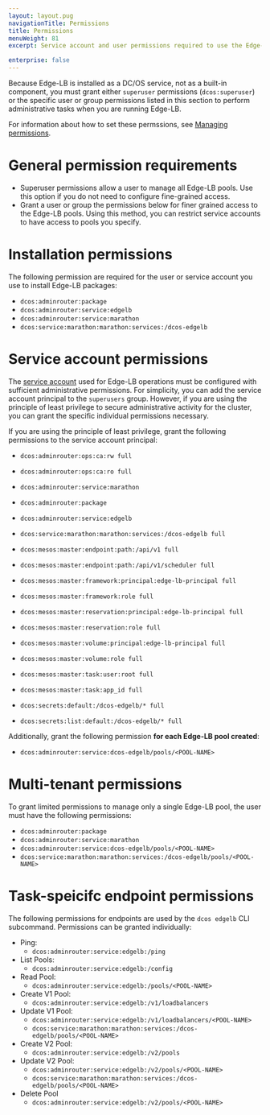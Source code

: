```yaml
---
layout: layout.pug
navigationTitle: Permissions
title: Permissions
menuWeight: 81
excerpt: Service account and user permissions required to use the Edge-LB package

enterprise: false
---
```


Because Edge-LB is installed as a DC/OS service, not as a built-in component, you must grant either `superuser` permissions (`dcos:superuser`) or the specific user or group permissions listed in this section to perform administrative tasks when you are running Edge-LB.

For information about how to set these permssions, see [Managing permissions](/?/).

# General permission requirements

- Superuser permissions allow a user to manage all Edge-LB pools. Use this option if you do not need to configure fine-grained access.
- Grant a user or group the permissions below for finer grained access to the Edge-LB pools. Using this method, you can restrict service accounts to have access to pools you specify.

# Installation permissions

The following permission are required for the user or service account you use to install Edge-LB packages:

- `dcos:adminrouter:package`
- `dcos:adminrouter:service:edgelb`
- `dcos:adminrouter:service:marathon`
- `dcos:service:marathon:marathon:services:/dcos-edgelb`

# Service account permissions

The [service account](/services/edge-lb/1.2/installing/#create-a-service-account/) used for Edge-LB operations must be configured with sufficient administrative permissions. For simplicity, you can add the service account principal to the `superusers` group. However, if you are using the principle of least privilege to secure administrative activity for the cluster, you can grant the specific individual permissions necessary. 

If you are using the principle of least privilege, grant the following permissions to the service account principal:

- `dcos:adminrouter:ops:ca:rw full`
- `dcos:adminrouter:ops:ca:ro full`
- `dcos:adminrouter:service:marathon`
- `dcos:adminrouter:package`
- `dcos:adminrouter:service:edgelb`
- `dcos:service:marathon:marathon:services:/dcos-edgelb full`
- `dcos:mesos:master:endpoint:path:/api/v1 full`
- `dcos:mesos:master:endpoint:path:/api/v1/scheduler full`
- `dcos:mesos:master:framework:principal:edge-lb-principal full`
- `dcos:mesos:master:framework:role full`
- `dcos:mesos:master:reservation:principal:edge-lb-principal full`
- `dcos:mesos:master:reservation:role full`
- `dcos:mesos:master:volume:principal:edge-lb-principal full`
- `dcos:mesos:master:volume:role full`
- `dcos:mesos:master:task:user:root full`
- `dcos:mesos:master:task:app_id full`

- `dcos:secrets:default:/dcos-edgelb/* full`
- `dcos:secrets:list:default:/dcos-edgelb/* full`

Additionally, grant the following permission **for each Edge-LB pool created**:

- `dcos:adminrouter:service:dcos-edgelb/pools/<POOL-NAME>`

# Multi-tenant permissions

To grant limited permissions to manage only a single Edge-LB pool, the user must have the following permissions:

- `dcos:adminrouter:package`
- `dcos:adminrouter:service:marathon`
- `dcos:adminrouter:service:dcos-edgelb/pools/<POOL-NAME>`
- `dcos:service:marathon:marathon:services:/dcos-edgelb/pools/<POOL-NAME>`

# Task-speicifc endpoint permissions
The following permissions for endpoints are used by the `dcos edgelb` CLI subcommand. Permissions can be granted individually:

- Ping:
    - `dcos:adminrouter:service:edgelb:/ping`
- List Pools:
    - `dcos:adminrouter:service:edgelb:/config`
- Read Pool:
    - `dcos:adminrouter:service:edgelb:/pools/<POOL-NAME>`
- Create V1 Pool:
    - `dcos:adminrouter:service:edgelb:/v1/loadbalancers`
- Update V1 Pool:
    - `dcos:adminrouter:service:edgelb:/v1/loadbalancers/<POOL-NAME>`
    - `dcos:service:marathon:marathon:services:/dcos-edgelb/pools/<POOL-NAME>`
- Create V2 Pool:
    - `dcos:adminrouter:service:edgelb:/v2/pools`
- Update V2 Pool:
    - `dcos:adminrouter:service:edgelb:/v2/pools/<POOL-NAME>`
    - `dcos:service:marathon:marathon:services:/dcos-edgelb/pools/<POOL-NAME>`
- Delete Pool
    - `dcos:adminrouter:service:edgelb:/v2/pools/<POOL-NAME>`
